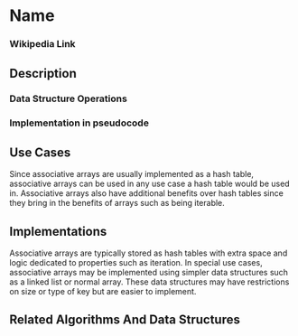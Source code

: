 # Name #

### Wikipedia Link ###

## Description ##

### Data Structure Operations ###

### Implementation in pseudocode ###

## Use Cases ##
Since associative arrays are usually implemented as a hash table, associative
arrays can be used in any use case a hash table would be used in.  Associative
arrays also have additional benefits over hash tables since they bring in the
benefits of arrays such as being iterable.

## Implementations ##
Associative arrays are typically stored as hash tables with extra space and
logic dedicated to properties such as iteration.  In special use cases,
associative arrays may be implemented using simpler data structures such as a
linked list or normal array.  These data structures may have restrictions on
size or type of key but are easier to implement.

## Related Algorithms And Data Structures ##
